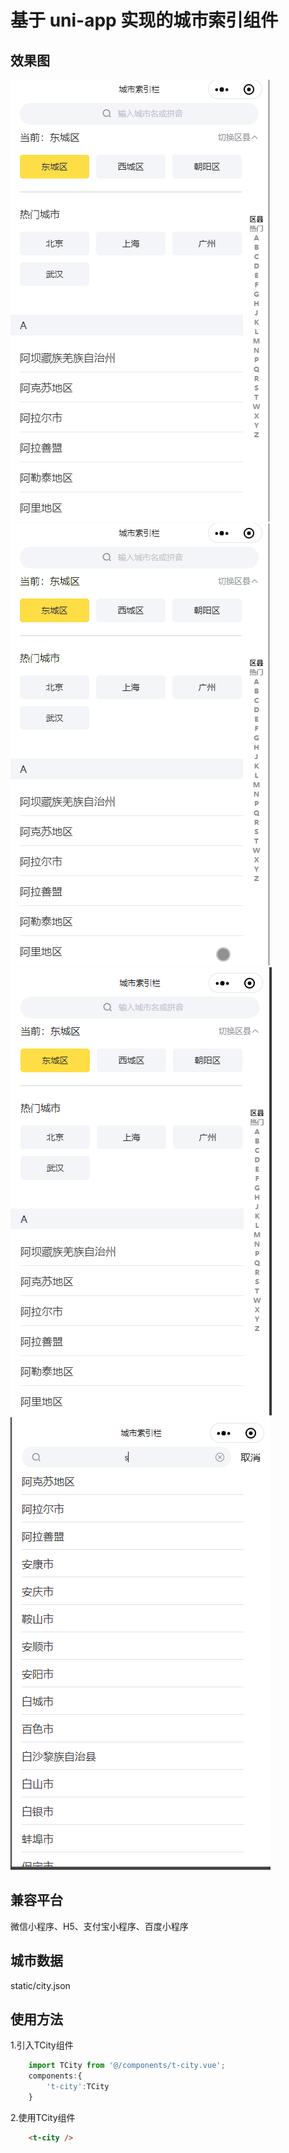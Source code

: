 # 基于 uni-app 实现的城市索引组件

## 效果图
![demo1](./static/demo1.gif)
![demo2](./static/demo2.gif)
![](./static/1.png)
![](./static/2.png)

## 兼容平台

微信小程序、H5、支付宝小程序、百度小程序
## 城市数据

static/city.json

## 使用方法
1.引入TCity组件
``` javaScript
	import TCity from '@/components/t-city.vue';
	components:{
		't-city':TCity
	}
```
2.使用TCity组件
```html
	<t-city />
```

